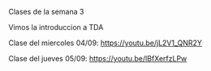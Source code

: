 Clases de la semana 3

Vimos la introduccion a TDA

Clase del miercoles 04/09: https://youtu.be/jL2V1_QNR2Y

Clase del jueves 05/09: https://youtu.be/lBfXerfzLPw


